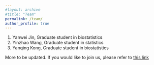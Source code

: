 ```yaml
---
#layout: archive
#title: "Team"
permalink: /team/
author_profile: true
---
```


1. Yanwei Jin, Graduate student in biostatistics
2. Yinzhao Wang, Graduate student in statistics
3. Yanqing Kong, Graduate student in biostatistics

More to be updated.
If you would like to join us, please refer to [this link](https://fengx13.github.io/join%20us/)
